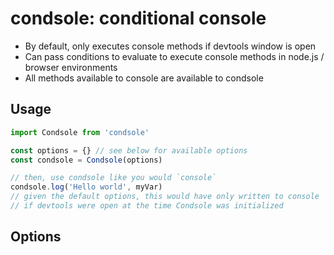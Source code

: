 # condsole: conditional console

- By default, only executes console methods if devtools window is open
- Can pass conditions to evaluate to execute console methods in node.js / browser environments
- All methods available to console are available to condsole

## Usage

```js
import Condsole from 'condsole'

const options = {} // see below for available options
const condsole = Condsole(options)

// then, use condsole like you would `console`
condsole.log('Hello world', myVar) 
// given the default options, this would have only written to console
// if devtools were open at the time Condsole was initialized
```

## Options

